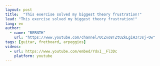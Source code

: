```yaml
---
layout: post
title:  "This exercise solved my biggest theory frustration!"
lead: "This exercise solved my biggest theory frustration!"
lang: en
author:
  - name: "BERNTH"
    url: "https://www.youtube.com/channel/UCZvo8TZtUZkLgiH3rJsj-Ow"
tags: [guitar, fretboard, arpeggios]
videos:
  - url: https://www.youtube.com/embed/YdxI__Fl3Dc
    platform: youtube
---
```

